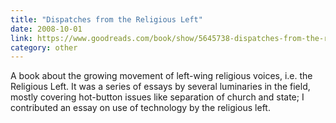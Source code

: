 ```yaml
---
title: "Dispatches from the Religious Left"
date: 2008-10-01
link: https://www.goodreads.com/book/show/5645738-dispatches-from-the-religious-left
category: other
---
```


A book about the growing movement of left-wing religious voices, i.e. the Religious Left. It was a series of essays by several luminaries in the field, mostly covering hot-button issues like separation of church and state; I contributed an essay on use of technology by the religious left.
